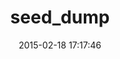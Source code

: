 ---
layout: post
title:  "seed_dump"
repo:   "rroblak/seed_dump"
date:   2015-02-18 17:17:46
gemurl: https://github.com/rroblak/seed_dump
---
